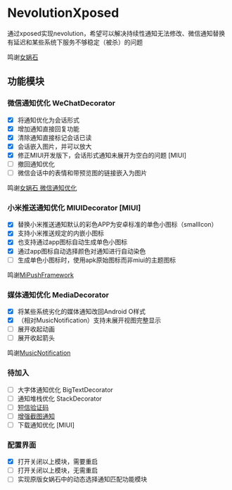 # NevolutionXposed
通过xposed实现nevolution，希望可以解决持续性通知无法修改、微信通知替换有延迟和某些系统下服务不够稳定（被杀）的问题

鸣谢[女娲石](https://github.com/Nevolution/sdk)

## 功能模块

### 微信通知优化 WeChatDecorator
- [x] 将通知优化为会话形式
- [x] 增加通知直接回复功能
- [x] 清除通知直接标记会话已读
- [x] 会话嵌入图片，并可以放大
- [x] 修正MIUI开发版下，会话形式通知未展开为空白的问题 [MIUI]
- [ ] 撤回通知优化
- [ ] 微信会话中的表情和带预览图的链接嵌入为图片

鸣谢[女娲石 微信通知优化](https://github.com/Nevolution/decorator-wechat)

### 小米推送通知优化 MIUIDecorator [MIUI]
- [x] 替换小米推送通知默认的彩色APP为安卓标准的单色小图标（smallIcon）
- [x] 支持小米推送规定的内嵌小图标
- [x] 也支持通过app图标自动生成单色小图标
- [x] 通过app图标自动选择颜色对通知进行自动染色
- [ ] 生成单色小图标时，使用apk原始图标而非miui的主题图标

鸣谢[MiPushFramework](https://github.com/MiPushFramework/MiPushFramework)

### 媒体通知优化 MediaDecorator
- [x] 将某些系统劣化的媒体通知改回Android O样式
- [x] （相对MusicNotification）支持未展开视图完整显示
- [ ] 展开收起动画
- [ ] 展开收起箭头

鸣谢[MusicNotification](https://github.com/Qiwu2542284182/MusicNotification)

### 待加入
- [ ] 大字体通知优化 BigTextDecorator
- [ ] 通知堆栈优化 StackDecorator
- [ ] [短信验证码](https://github.com/Kr328/nevo-decorators-sms-captchas)
- [ ] [增强截图通知](https://github.com/fython/EnhancedScreenshotNotification)
- [ ] 下载通知优化 [MIUI]

### 配置界面
- [x] 打开关闭以上模块，需要重启
- [ ] 打开关闭以上模块，无需重启
- [ ] 实现原版女娲石中的动态选择通知匹配功能模块
